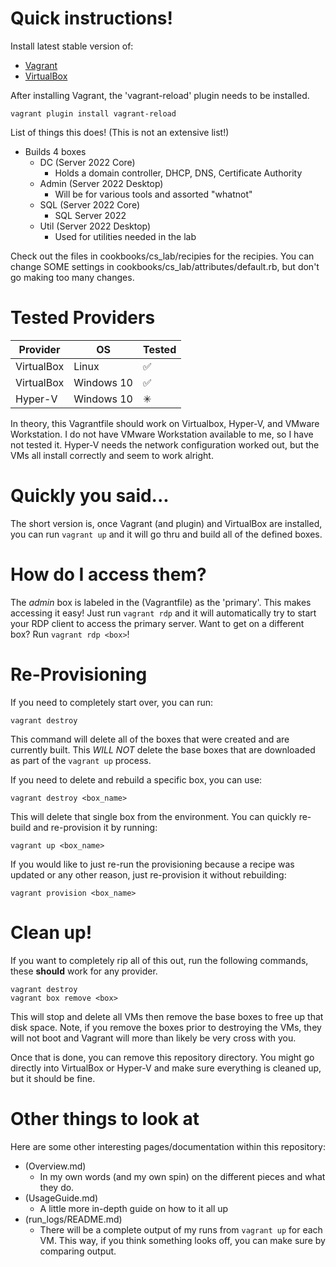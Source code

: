 # Quick instructions!

Install latest stable version of:
- [Vagrant](https://vagrantup.com)
- [VirtualBox](https://virtualbox.org)

After installing Vagrant, the 'vagrant-reload' plugin needs to be installed.

```
vagrant plugin install vagrant-reload
```

List of things this does! (This is not an extensive list!)
- Builds 4 boxes
  - DC (Server 2022 Core)
    - Holds a domain controller, DHCP, DNS, Certificate Authority
  - Admin (Server 2022 Desktop)
    - Will be for various tools and assorted "whatnot"
  - SQL (Server 2022 Core)
    - SQL Server 2022
  - Util (Server 2022 Desktop)
    - Used for utilities needed in the lab
	
Check out the files in cookbooks/cs_lab/recipies for the recipies. You can change SOME settings in cookbooks/cs_lab/attributes/default.rb, but don't go making too many changes.

# Tested Providers
| Provider | OS | Tested |
| ---------|----|--------|
| VirtualBox | Linux | ✅ |
| VirtualBox | Windows 10 | ✅ |
| Hyper-V | Windows 10 | ✳ |

In theory, this Vagrantfile should work on Virtualbox, Hyper-V, and VMware Workstation. I do not have VMware Workstation available to me, so I have not tested it. Hyper-V needs the network configuration worked out, but the VMs all install correctly and seem to work alright.

# Quickly you said...
The short version is, once Vagrant (and plugin) and VirtualBox are installed, you can run `vagrant up` and it will go thru and build all of the defined boxes.

# How do I access them?
The _admin_ box is labeled in the (Vagrantfile) as the 'primary'. This makes accessing it easy! Just run `vagrant rdp` and it will automatically try to start your RDP client to access the primary server. Want to get on a different box? Run `vagrant rdp <box>`!

# Re-Provisioning
If you need to completely start over, you can run:
```
vagrant destroy
```
This command will delete all of the boxes that were created and are currently built. This *WILL NOT* delete the base boxes that are downloaded as part of the `vagrant up` process.

If you need to delete and rebuild a specific box, you can use:
```
vagrant destroy <box_name>
```
This will delete that single box from the environment. You can quickly re-build and re-provision it by running:
```
vagrant up <box_name>
```

If you would like to just re-run the provisioning because a recipe was updated or any other reason, just re-provision it without rebuilding:
```
vagrant provision <box_name>
```

# Clean up!
If you want to completely rip all of this out, run the following commands, these **should** work for any provider.
```
vagrant destroy
vagrant box remove <box>
```

This will stop and delete all VMs then remove the base boxes to free up that disk space. Note, if you remove the boxes prior to destroying the VMs, they will not boot and Vagrant will more than likely be very cross with you.

Once that is done, you can remove this repository directory. You might go directly into VirtualBox or Hyper-V and make sure everything is cleaned up, but it should be fine.

# Other things to look at
Here are some other interesting pages/documentation within this repository:
- (Overview.md)
  - In my own words (and my own spin) on the different pieces and what they do. 
- (UsageGuide.md)
  - A little more in-depth guide on how to it all up
- (run_logs/README.md)
  - There will be a complete output of my runs from `vagrant up` for each VM. This way, if you think something looks off, you can make sure by comparing output. 